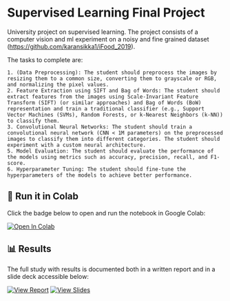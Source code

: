 # Supervised Learning Final Project

University project on supervised learning. The project consists of a computer vision and ml experiment on a noisy and fine grained dataset (https://github.com/karansikka1/iFood_2019).

The tasks to complete are:

    1. (Data Preprocessing): The student should preprocess the images by resizing them to a common size, converting them to grayscale or RGB, and normalizing the pixel values.
    2. Feature Extraction using SIFT and Bag of Words: The student should extract features from the images using Scale-Invariant Feature Transform (SIFT) (or similar approaches) and Bag of Words (BoW) representation and train a traditional classifier (e.g., Support Vector Machines (SVMs), Random Forests, or k-Nearest Neighbors (k-NN)) to classify them.
    3. Convolutional Neural Networks: The student should train a convolutional neural network (CNN < 1M parameters) on the preprocessed images to classify them into different categories. The student should experiment with a custom neural architecture.
    5. Model Evaluation: The student should evaluate the performance of the models using metrics such as accuracy, precision, recall, and F1-score.
    6. Hyperparameter Tuning: The student should fine-tune the hyperparameters of the models to achieve better performance.

## 🚀 Run it in Colab

Click the badge below to open and run the notebook in Google Colab:

[![Open In Colab](https://colab.research.google.com/assets/colab-badge.svg)](https://colab.research.google.com/github/danmonuni/suplearn_fp/blob/main/main_notebook_suplearn.ipynb)

## 📊 Results

The full study with results is documented both in a written report and in a slide deck accessible below:

[![View Report](https://img.shields.io/badge/Report-PDF-blue)](https://github.com/danmonuni/suplearn-final-project/blob/main/suplearn_report.pdf)
[![View Slides](https://img.shields.io/badge/Slides-Presentation-orange)](https://github.com/danmonuni/suplearn-final-project/blob/main/suplearn_slides.pdf)







